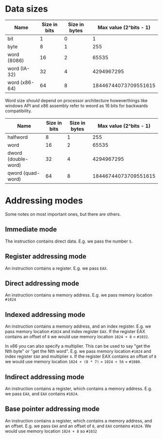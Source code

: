 # Data sizes

| Name          | Size in bits | Size in bytes | Max value (2^bits - 1) |
| ------------- | ------------ | ------------- | ---------------------- |
| bit           | 1            | 0             | 1                      |
| byte          | 8            | 1             | 255                    |
| word (8086)   | 16           | 2             | 65535                  |
| word (IA-32)  | 32           | 4             | 4294967295             |
| word (x86-64) | 64           | 8             | 18446744073709551615   |

Word size _should_ depend on processor architecture howeverthings like windows API and x86 assembly refer to weord as 16 bits for backwards compatibility.

| Name                | Size in bits | Size in bytes | Max value (2^bits - 1) |
| ------------------- | ------------ | ------------- | ---------------------- |
| halfword            | 8            | 1             | 255                    |
| word                | 16           | 2             | 65535                  |
| dword (double-word) | 32           | 4             | 4294967295             |
| qword (quad-word)   | 64           | 8             | 18446744073709551615   |

# Addressing modes

Some notes on most important ones, but there are others.

## Immediate mode

The instruction contains direct data. E.g. we pass the number `5`.

## Register addressing mode

An instruction contains a register. E.g. we pass `EAX`.

## Direct addressing mode

An instruction contains a memory address. E.g. we pass memory location `#1024`

## Indexed addressing mode

An instruction contains a memory address, and an index register. E.g. we pass memory location `#1024` and index register `EAX`. If the register EAX contains an offset of `8` we would use memory location `1024 + 8` = `#1032`.

In x86 you can also specify a multiplier. This can be used to say "get the Nth byte" or "get the Nth word". E.g. we pass memory location `#1024` and index register `EAX` and multiplier `4`. If the register EAX contains an offset of `8` we would use memory location `1024 + (8 * 7)` = `1024 + 56` = `#1080`.

## Indirect addressing mode

An instruction contains a register, which contains a memory address. E.g. we pass `EAX`, and `EAX` contains `#1024`.

## Base pointer addressing mode

An instruction contains a register, which contains a memory address, and an offset. E.g. we pass `EAX` and an offset of `8`, and `EAX` contains `#1024`. We would use memory location `1024 + 8` so `#1032`
